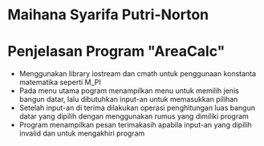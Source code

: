 # Maihana Syarifa Putri-Norton

Penjelasan Program "AreaCalc"
===================

* Menggunakan library iostream dan cmath untuk penggunaan konstanta matematika seperti M_PI
* Pada menu utama pogram menampilkan menu untuk memilih jenis bangun datar, lalu dibutuhkan input-an untuk memasukkan pilihan
* Setelah input-an di terima dilakukan operasi penghitungan luas bangun datar yang dipilih dengan menggunakan rumus yang dimiliki program
* Program menampilkan pesan terimakasih apabila input-an yang dipilih invalid dan untuk mengakhiri program
